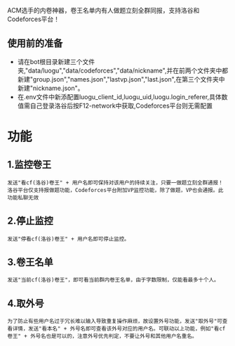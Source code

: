 ACM选手的内卷神器，卷王名单内有人做题立刻全群同报，支持洛谷和Codeforces平台！
## 使用前的准备
* 请在bot根目录新建三个文件夹,"data/luogu","data/codeforces","data/nickname",并在前两个文件夹中都新建"group.json","names.json","lastvp.json","last.json",在第三个文件夹中新建"nickname.json"。
* 在.env文件中新添配置luogu_client_id,luogu_uid,luogu.login_referer,具体数值需自己登录洛谷后按F12-network中获取,Codeforces平台则无需配置
# 功能
## 1.监控卷王
    发送"看cf(洛谷)卷王" + 用户名即可保持对该用户的持续关注，只要一做题立刻全群通报！洛谷平台仅支持报做题功能，Codeforces平台附加VP监控功能，除了做题，VP也会通报。此功能私聊无效
## 2.停止监控
    发送"停看cf(洛谷)卷王" + 用户名即可停止监控。
## 3.卷王名单
    发送"当前cf(洛谷)卷王"，即可看当前群内卷王名单，由于字数限制，仅能看最多十个人。
## 4.取外号
    为了防止有些用户名过于冗长难以输入导致重复操作麻烦，故设置外号功能，发送"取外号"可查看详情，发送"看本名" + 外号名即可查看该外号对应的用户名。可联动以上功能，例如"看cf卷王" + 外号名也是可以的，注意外号优先判定，不要让外号和其他用户名重名。
